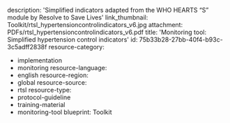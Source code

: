 description: 'Simplified indicators adapted from the WHO HEARTS “S” module by Resolve to Save Lives'
link_thumbnail: Toolkit/rtsl_hypertensioncontrolindicators_v6.jpg
attachment: PDFs/rtsl_hypertensioncontrolindicators_v6.pdf
title: 'Monitoring tool: Simplified hypertension control indicators'
id: 75b33b28-27bb-40f4-b93c-3c5adff2838f
resource-category:
  - implementation
  - monitoring
resource-language:
  - english
resource-region:
  - global
resource-source:
  - rtsl
resource-type:
  - protocol-guideline
  - training-material
  - monitoring-tool
blueprint: Toolkit
